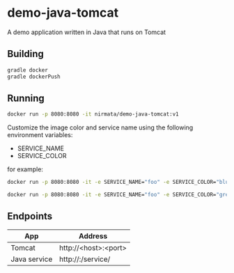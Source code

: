 # demo-java-tomcat

A demo application written in Java that runs on Tomcat

## Building 

````bash
gradle docker 
gradle dockerPush
````

## Running

````bash
docker run -p 8080:8080 -it nirmata/demo-java-tomcat:v1
````

Customize the image color and service name using the following environment variables:
  * SERVICE_NAME
  * SERVICE_COLOR

for example:

````bash
docker run -p 8080:8080 -it -e SERVICE_NAME="foo" -e SERVICE_COLOR="blue" nirmata/demo-java-tomcat:v1
````

````bash
docker run -p 8080:8080 -it -e SERVICE_NAME="foo" -e SERVICE_COLOR="green" nirmata/demo-java-tomcat:v1
````

## Endpoints

| App          |  Address                       |
|--------------|--------------------------------|
| Tomcat       | http://\<host>:\<port>         |
| Java service | http://<host>:<port>/service/  |